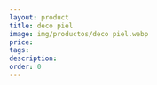 ```yaml
---
layout: product
title: deco piel
image: img/productos/deco piel.webp
price: 
tags: 
description: 
order: 0
---
```

